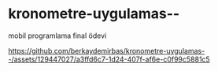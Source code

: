 # kronometre-uygulamas--
mobil programlama final ödevi


https://github.com/berkaydemirbas/kronometre-uygulamas--/assets/129447027/a3ffd6c7-1d24-407f-af6e-c0f99c5881c5

